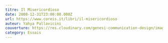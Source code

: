 ```yaml
---
titre: Il Misericordioso
date: 2008-12-31T23:00:00.000Z
url: https://www.coreis.it/libri/il-misericordioso
auteur: Yahya Pallavicini
couverture: https://res.cloudinary.com/genesi-communication-design/image/upload/v1604655253/ihei/couvertures/publications-6_ts9xda.jpg
category: Essais
---
```

